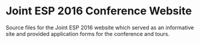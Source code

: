 # Joint ESP 2016 Conference Website

Source files for the Joint ESP 2016 website which served as an informative site and provided application forms for the conference and tours.
